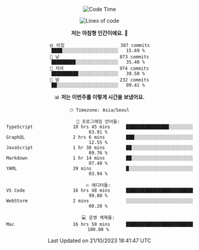 <div align='center'>
 
<!--START_SECTION:waka-->
![Code Time](http://img.shields.io/badge/Code%20Time-3%2C036%20hrs%2048%20mins-blue)

![Lines of code](https://img.shields.io/badge/%EC%A0%80%EB%8A%94%20%EC%97%AC%ED%83%9C%EA%B9%8C%EC%A7%80%20-1.2%20million%20%EC%A4%84%EC%9D%98%20%EC%BD%94%EB%93%9C%EB%A5%BC%20%EC%9E%91%EC%84%B1%ED%96%88%EC%96%B4%EC%9A%94.-blue)

**저는 아침형 인간이에요. 🐤** 

```text
🌞 아침                     387 commits         ████░░░░░░░░░░░░░░░░░░░░░   15.69 % 
🌆 낮　                     873 commits         █████████░░░░░░░░░░░░░░░░   35.40 % 
🌃 저녁                     974 commits         ██████████░░░░░░░░░░░░░░░   39.50 % 
🌙 밤　                     232 commits         ██░░░░░░░░░░░░░░░░░░░░░░░   09.41 % 
```


📊 **저는 이번주를 이렇게 시간을 보냈어요.** 

```text
🕑︎ Timezone: Asia/Seoul

💬 프로그래밍 언어들: 
TypeScript               10 hrs 45 mins      ████████████████░░░░░░░░░   63.91 % 
GraphQL                  2 hrs 6 mins        ███░░░░░░░░░░░░░░░░░░░░░░   12.55 % 
JavaScript               1 hr 38 mins        ██░░░░░░░░░░░░░░░░░░░░░░░   09.76 % 
Markdown                 1 hr 14 mins        ██░░░░░░░░░░░░░░░░░░░░░░░   07.40 % 
YAML                     39 mins             █░░░░░░░░░░░░░░░░░░░░░░░░   03.94 % 

🔥 에디터들: 
VS Code                  16 hrs 48 mins      █████████████████████████   99.80 % 
WebStorm                 2 mins              ░░░░░░░░░░░░░░░░░░░░░░░░░   00.20 % 

💻 운영 체제들: 
Mac                      16 hrs 50 mins      █████████████████████████   100.00 % 
```


 Last Updated on 21/10/2023 18:41:47 UTC
<!--END_SECTION:waka-->
 </div>
<!---
Emewjin/Emewjin is a ✨ special ✨ repository because its `README.md` (this file) appears on your GitHub profile.
You can click the Preview link to take a look at your changes.
--->

